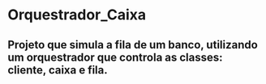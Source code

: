 # Orquestrador_Caixa

## Projeto que simula a fila de um banco, utilizando um orquestrador que controla as classes: cliente, caixa e fila.
